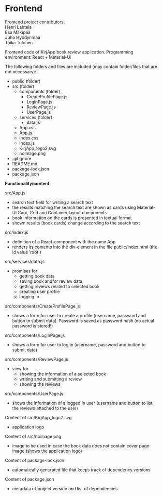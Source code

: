 # Frontend

Frontend project contributors:  
Henri Lahtela  
Esa Mäkipää  
Juho Hyödynmaa  
Taika Tulonen

Frontend code of KirjApp book review application. Programming environment: React + Material-UI 

The following folders and files are included (may contain folder/files that are not necessary): 

- public (folder) 
- src (folder) 
  - components (folder) 
    - CreateProfilePage.js 
    - LoginPage.js 
    - ReviewPage.js
    - UserPage.js 
  - services (folder) 
    - data.js 
  - App.css 
  - App.js 
  - index.css 
  - index.js
  - KirjApp_logo2.svg
  - noimage.png
- .gitignore 
- README.md 
- package-lock.json 
- package.json  

__Functionality/content:__

src/App.js

- search text field for writing a search text 
- the results matching the search text are shown as cards using Material-UI Card, Grid and Container layout components  
- book information on the cards is presented in textual format 
- shown results (book cards) change according to the search text 

src/index.js

- definition of a React-component with the name App
- renders its contents into the div-element in the file public/index.html (the id value 'root')

src/services/data.js

- promises for 
  - getting book data
  - saving book and/or review data
  - getting reviews related to selected book
  - creating user profile
  - logging in

src/components/CreateProfilePage.js

- shows a form for user to create a profile (username, password and button to submit data).
Password is saved as password hash (no actual password is stored!)

src/components/LoginPage.js

- shows a form for user to log in (username, password and button to submit data)

src/components/ReviewPage.js

- view for 
  - showing the information of a selected book
  - writing and submitting a review
  - showing the reviews
  
src/components/UserPage.js

- shows the information of a logged in user (username and button to list the reviews attached to the user)

Content of src/KirjApp_logo2.svg

- application logo

Content of src/noimage.png

- image to be used in case the book data does not contain cover page image (shows the application logo)

Content of package-lock.json

- automatically generated file that keeps track of dependency versions

Content of package.json

- metadata of project version and list of dependencies
